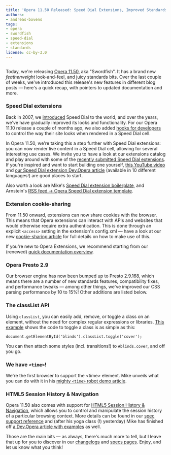 ```yaml
---
title: 'Opera 11.50 Released: Speed Dial Extensions, Improved Standards Support, and More'
authors:
- andreas-bovens
tags:
- opera
- swordfish
- speed-dial
- extensions
- standards
license: cc-by-3.0
---
```


<span class='imgright'><img alt='' src='/blog/opera-11-50-released-speed-dial-extensions-improved-standards-support/300px-Xiphias_gladius2.jpg' /></span>
<p>Today, we&#39;re releasing <a href="https://www.opera.com/browser/">Opera 11.50</a>, aka &quot;Swordfish&quot;. It has a brand new <em>featherweight</em> look-and-feel, and juicy standards bits. Over the last couple of weeks, we&#39;ve introduced this release&#39;s new features in different blog posts — here&#39;s a quick recap, with pointers to updated documentation and more.</p>
<h3>Speed Dial extensions</h3>
<p>Back in 2007, we <a href="https://www.opera.com/docs/changelogs/windows/920/">introduced</a> Speed Dial to the world, and over the years, we&#39;ve have gradually improved its looks and functionality. For our Opera 11.10 release a couple of months ago, we also added <a href="https://dev.opera.com/articles/view/opera-speed-dial-enhancements/">hooks for developers</a> to control the way their site looks when rendered in a Speed Dial cell.</p>
<p>In Opera 11.50, we&#39;re taking this a step further with Speed Dial extensions: you can now render live content in a Speed Dial cell, allowing for several interesting use cases. We invite you to have a look at our extensions catalog and play around with some of the <a href="https://addons.opera.com/addons/extensions/?tag=speeddial&amp;amp;order=popular&amp;amp;language=any">recently submitted Speed Dial extensions</a>. If you&#39;re inspired and want to start building one yourself, <a href="https://www.youtube.com/watch?v=H5uNupSR6yw">this YouTube video</a> and <a href="https://dev.opera.com/articles/view/creating-opera-speed-dial-extensions/">our Speed Dial extension Dev.Opera article</a> (available in 10 different languages!) are good places to start.</p>
<p>Also worth a look are Mike&#39;s <a href="https://github.com/miketaylr/Speed-Dial-extension-boilerplate">Speed Dial extension boilerplate</a>, and Arnstein&#39;s <a href="http://my.opera.com/addons/blog/2011/06/21/turn-your-rss-into-a-live-opera-speed-dial-extension">RSS feed &#x2192; Opera Speed Dial extension template</a>.
<h3>Extension cookie-sharing</h3>
<p>From 11.50 onward, extensions can now share cookies with the browser. This means that Opera extensions can interact with APIs and websites that would otherwise require extra authentication. This is done through an explicit <code>&lt;access&gt;</code> setting in the extension&#39;s config.xml — have a look at our new <a href="https://dev.opera.com/articles/view/cookie-sharing-in-opera-extensions/">cookie-sharing article</a> for full details on how to make use of this.</p>
<p>If you&#39;re new to Opera Extensions, we recommend starting from our (renewed) <a href="https://dev.opera.com/articles/view/opera-extensions-quick-documentation-overview/">quick documentation overview</a>.</p>
<h3>Opera Presto 2.9</h3>
<p>Our browser engine has now been bumped up to Presto 2.9.168, which means there are a number of new standards features, compatibility fixes, and performance tweaks — among other things, we&#39;ve improved our CSS parsing performance by 10 to 15%! Other additions are listed below.</p>
<h3>The classList API</h3>
<p>Using <code>classList</code>, you can easily add, remove, or toggle a class on an element, without the need for complex regular expressions or libraries. <a href="http://people.opera.com/andreasb/demos/html5-classlist/">This example</a> shows the code to toggle a class is as simple as this:</p>
<pre><code>document.getElementById(&#39;blinds&#39;).classList.toggle(&#39;cover&#39;);</code></pre>
<p>You can then attach some styles (incl. transitions!) to <code>#blinds.cover</code>, and off you go.</p>
<h3>We have <code>&lt;time&gt;</code>!</h3>
<p>We&#39;re the first browser to support the &lt;time&gt; element. Mike unveils what you can do with it in his <a href="http://my.opera.com/ODIN/blog/2011/05/31/dom-scripting-and-the-time-element">mighty <code>&lt;time&gt;</code> robot demo article</a>.</p>
<h3>HTML5 Session History &amp; Navigation</h3>
<p>Opera 11.50 also comes with support for <a href="http://dev.w3.org/html5/spec/history.html#history">HTML5 Session History &amp; Navigation</a>, which allows you to control and manipulate the session history of a particular browsing context. More details can be found in our <a href="https://www.opera.com/docs/specs/presto28/sessionhistorynav/">spec support reference</a> and (after his yoga class (!) yesterday) Mike has finished off <a href="https://dev.opera.com/articles/view/introducing-the-html5-history-api/">a Dev.Opera article with examples</a> as well.</p>
<p>Those are the main bits — as always, there&#39;s much more to tell, but I leave that up for you to discover in our <a href="https://www.opera.com/docs/changelogs/">changelogs</a> and <a href="https://www.opera.com/docs/specs/presto29/">specs pages</a>. Enjoy, and let us know what you think!</p></p>
